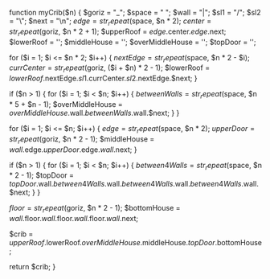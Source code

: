 function myCrib($n)
{
  $goriz = "_";
  $space = " ";
  $wall = "|";
  $sl1 = "/";
  $sl2 = "\\";
  $next = "\n";
  $edge = str_repeat($space, $n * 2);
  $center = str_repeat($goriz, $n * 2 + 1);
  $upperRoof = $edge.$center.$edge.$next;
  $lowerRoof = '';
  $middleHouse = '';
  $overMiddleHouse = '';
  $topDoor = '';

  for ($i = 1; $i <= $n * 2; $i++)
  {
    $nextEdge = str_repeat($space, $n * 2 - $i);
    $currCenter = str_repeat($goriz, ($i + $n) * 2 - 1);
    $lowerRoof = 
    $lowerRoof.$nextEdge.$sl1.$currCenter.$sl2.$nextEdge.$next;
  }

  if ($n > 1)
  {
    for ($i = 1; $i < $n; $i++)
    {
      $betweenWalls = str_repeat($space, $n * 5 + $n - 1);
      $overMiddleHouse = $overMiddleHouse.$wall.$betweenWalls.$wall.$next;
    }
  }

  for ($i = 1; $i <= $n; $i++)
  {
    $edge = str_repeat($space, $n * 2);
    $upperDoor = str_repeat($goriz, $n * 2 - 1);
    $middleHouse = $wall.$edge.$upperDoor.$edge.$wall.$next;
  }

  if ($n > 1)
  {
    for ($i = 1; $i < $n; $i++)
    {
      $between4Walls = str_repeat($space, $n * 2 - 1);
      $topDoor = $topDoor.$wall.$between4Walls.$wall.$between4Walls.$wall.$between4Walls.$wall.$next;
    }
  }

  $floor = str_repeat($goriz, $n * 2 - 1);
  $bottomHouse = $wall.$floor.$wall.$floor.$wall.$floor.$wall.$next;

  $crib = $upperRoof.$lowerRoof.$overMiddleHouse.$middleHouse.$topDoor.$bottomHouse;

  return $crib;
}
